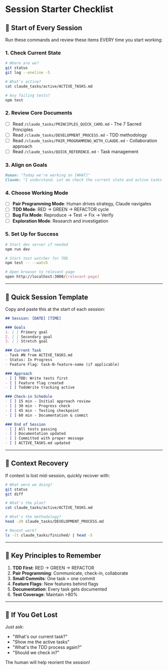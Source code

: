# Session Starter Checklist

## 🚀 Start of Every Session

Run these commands and review these items EVERY time you start working:

### 1. Check Current State
```bash
# Where are we?
git status
git log --oneline -5

# What's active?
cat claude_tasks/active/ACTIVE_TASKS.md

# Any failing tests?
npm test
```

### 2. Review Core Documents
- [ ] Read `/claude_tasks/PRINCIPLES_QUICK_CARD.md` - The 7 Sacred Principles
- [ ] Read `/claude_tasks/DEVELOPMENT_PROCESS.md` - TDD methodology
- [ ] Read `/claude_tasks/PAIR_PROGRAMMING_WITH_CLAUDE.md` - Collaboration approach  
- [ ] Read `/claude_tasks/QUICK_REFERENCE.md` - Task management

### 3. Align on Goals
```markdown
Human: "Today we're working on [WHAT]"
Claude: "I understand. Let me check the current state and active tasks..."
```

### 4. Choose Working Mode
- [ ] **Pair Programming Mode**: Human drives strategy, Claude navigates
- [ ] **TDD Mode**: RED → GREEN → REFACTOR cycle
- [ ] **Bug Fix Mode**: Reproduce → Test → Fix → Verify
- [ ] **Exploration Mode**: Research and investigation

### 5. Set Up for Success
```bash
# Start dev server if needed
npm run dev

# Start test watcher for TDD
npm test -- --watch

# Open browser to relevant page
open http://localhost:3000/[relevant-page]
```

---

## 📝 Quick Session Template

Copy and paste this at the start of each session:

```markdown
## Session: [DATE] [TIME]

### Goals
1. [ ] Primary goal
2. [ ] Secondary goal
3. [ ] Stretch goal

### Current Task
- Task #N from ACTIVE_TASKS.md
- Status: In Progress
- Feature Flag: task-N-feature-name (if applicable)

### Approach
- [ ] TDD: Write tests first
- [ ] Feature flag created
- [ ] TodoWrite tracking active

### Check-in Schedule
- [ ] 15 min - Initial approach review
- [ ] 30 min - Progress check
- [ ] 45 min - Testing checkpoint
- [ ] 60 min - Documentation & commit

### End of Session
- [ ] All tests passing
- [ ] Documentation updated
- [ ] Committed with proper message
- [ ] ACTIVE_TASKS.md updated
```

---

## 🔄 Context Recovery

If context is lost mid-session, quickly recover with:

```bash
# What were we doing?
git status
git diff

# What's the plan?
cat claude_tasks/active/ACTIVE_TASKS.md

# What's the methodology?
head -20 claude_tasks/DEVELOPMENT_PROCESS.md

# Recent work?
ls -lt claude_tasks/finished/ | head -5
```

---

## 🎯 Key Principles to Remember

1. **TDD First**: RED → GREEN → REFACTOR
2. **Pair Programming**: Communicate, check-in, collaborate
3. **Small Commits**: One task = one commit
4. **Feature Flags**: New features behind flags
5. **Documentation**: Every task gets documented
6. **Test Coverage**: Maintain >80%

---

## 🚨 If You Get Lost

Just ask:
- "What's our current task?"
- "Show me the active tasks"
- "What's the TDD process again?"
- "Should we check in?"

The human will help reorient the session!